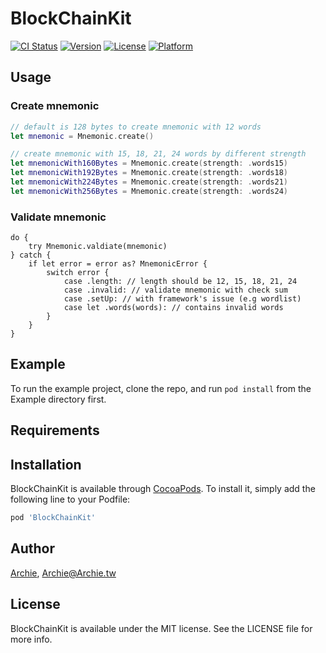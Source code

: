 # BlockChainKit

[![CI Status](https://img.shields.io/travis/Archie/BlockChainKit.svg?style=flat)](https://travis-ci.org/Archie/BlockChainKit)
[![Version](https://img.shields.io/cocoapods/v/BlockChainKit.svg?style=flat)](https://cocoapods.org/pods/BlockChainKit)
[![License](https://img.shields.io/cocoapods/l/BlockChainKit.svg?style=flat)](https://cocoapods.org/pods/BlockChainKit)
[![Platform](https://img.shields.io/cocoapods/p/BlockChainKit.svg?style=flat)](https://cocoapods.org/pods/BlockChainKit)

## Usage

### Create mnemonic
```swift
// default is 128 bytes to create mnemonic with 12 words 
let mnemonic = Mnemonic.create()

// create mnemonic with 15, 18, 21, 24 words by different strength
let mnemonicWith160Bytes = Mnemonic.create(strength: .words15)
let mnemonicWith192Bytes = Mnemonic.create(strength: .words18)
let mnemonicWith224Bytes = Mnemonic.create(strength: .words21)
let mnemonicWith256Bytes = Mnemonic.create(strength: .words24)
```

### Validate mnemonic
```
do {
    try Mnemonic.valdiate(mnemonic)
} catch {
    if let error = error as? MnemonicError {
        switch error {
            case .length: // length should be 12, 15, 18, 21, 24
            case .invalid: // validate mnemonic with check sum
            case .setUp: // with framework's issue (e.g wordlist)
            case let .words(words): // contains invalid words
        }
    }
}
```

## Example

To run the example project, clone the repo, and run `pod install` from the Example directory first.

## Requirements

## Installation

BlockChainKit is available through [CocoaPods](https://cocoapods.org). To install
it, simply add the following line to your Podfile:

```ruby
pod 'BlockChainKit'
```

## Author

[Archie](https://twitter.com/ChangArchie), Archie@Archie.tw

## License

BlockChainKit is available under the MIT license. See the LICENSE file for more info.
